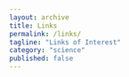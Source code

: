 ```yaml
---
layout: archive
title: Links
permalink: /links/
tagline: "Links of Interest"
category: "science"
published: false
---
```


